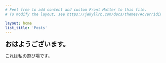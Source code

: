 ```yaml
---
# Feel free to add content and custom Front Matter to this file.
# To modify the layout, see https://jekyllrb.com/docs/themes/#overriding-theme-defaults

layout: home
list_title: 'Posts'
---
```

**<span style="font-size: 1.5em;">おはようございます。</span>**

これは私の遊び場です。
